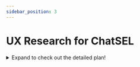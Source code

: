 ```yaml
---
sidebar_position: 3
---
```


# UX Research for ChatSEL



<details>
  <summary>Expand to check out the detailed plan!</summary>

---
## Usability Testing Plan

### Test Objective
To evaluate the usability and helpfulness of a WhatsApp-based social emotional learning (SEL) AI chatbot – **ChatSEL**, aimed at providing training on brief SEL games (SEL kernels developed by the Harvard EASEL Lab) to 30 Indian teachers teaching K-8 grades in government schools in Tripura.

The testing phase includes two stages:
1. **Stage 1:** A human facilitator trained by Labhya and the Agency Fund team will conduct one 30-minute in-person usability test with each teacher.
2. **Stage 2:** All teachers will interact freely with the chatbot for two weeks, conduct activities with students as suggested by the chatbot, and provide feedback via surveys.

---

### User Personas

#### Primary Persona:
- **Name:** XXX, a 5th-grade teacher  
- **Goals:** Discover creative classroom activities to engage students and improve their social-emotional skills.  
- **Motivations:** Enhance student participation and understanding through SEL kernels.  
- **Behaviors:** Limited technology familiarity but regularly uses WhatsApp for communication.

#### Secondary Persona:
- **Name:** YYY, a 6th-grade teacher  
- **Goals:** Create a safe and fun learning environment using games and brief activities.  
- **Motivations:** Improve classroom discipline and student cooperation.  
- **Behaviors:** Moderate familiarity with smartphones and an active WhatsApp user.

---

### Feature Focus
- **AI Chatbot’s Core Feature:** ChatSEL is an AI chatbot expert in training teachers to implement SEL Kernel games and understand how these activities promote children's social and emotional development in diverse classroom settings.

---

### Testing Tasks

#### Stage 1:
- **Introduction by Facilitator:**
  > “ChatSEL is a tool designed to train and support teachers in using social and emotional learning games. These games are developed by scientists, and the activities are simple, adaptable, and help students develop critical social-emotional and executive function skills. They can develop children’s focus, memory, and self-regulation​​. By testing this tool, you’ll help refine the product and contribute to the evaluation of its effectiveness and cultural relevance. You will also gain practical strategies to enhance your students’ experience in class.”


- **Assigned Tasks:**
  1. Access and initiate a conversation with the chatbot on WhatsApp using a keyword.
  2. Navigate through the introductory flow.
  3. Ask two child-related questions faced in classrooms.
  4. Request activity ideas for specific grades (e.g., Grade 5).
  5. Request an activity based on a specific goal (e.g., increase attention).
  6. Request a cultural adaptation for an activity.
  7. Role-play with the chatbot.
  8. Save/bookmark an activity.
  9. Provide feedback on an activity.
  10. Report an issue with a suggestion.
  11. Explore help/FAQ features.
  12. Respond to daily notifications (optional).
  13. Complete a feedback survey.

#### Stage 2:
After completing Stage 1 training, teachers are instructed to use the chatbot daily for two weeks. They are encouraged to implement as many chatbot-suggested activities as possible with their students, with a minimum expectation of three activities per week. Teachers should interact with the chatbot during non-class hours to prepare brief lesson plans based on its instructions. 

When implementing the activities, teachers are expected to follow the 3-step rule below:

- In step 1, introduce the target skill for the activity. By introducing the skill, you make the skill explicit, an essential component to building skills of all kinds.
- In step 2, complete the activity with your students to practice using the skill. You can find strategies to adapt the activity through interactions with the chatbot.
- In step 3, children reflect on the skills practiced during step 2. During the reflection questions, talk with students about how hard or easy it was to play and why, which strategies they used to play, and how they might use the skill in other parts of their lives. Through reflection, students are practicing metacognitive strategies and are learning to apply the skill in new ways.

Following each in-class activity, teachers are expected to complete a short feedback survey on WhatsApp during their non-class time. The survey will capture their experiences using the chatbot as a teaching tool, including its usability and effectiveness in facilitating classroom activities.

---

### Script for Testing (Stage 1 Only)

**Introduction:**
> "Thank you for participating in our usability test for the Social and Emotional Learning AI Chatbot on WhatsApp. In today’s session, we will give you a few tasks to familiarize you with the chatbot and observe how you interact with it in about 30 minutes. Afterward, we will ask for your feedback on its usability and effectiveness based on your experience.
Over the next two weeks, you will freely interact with the chatbot to discover activity and game ideas for your classroom. During this time, try as many of the suggested activities as you can, aiming for at least three per week with your students. Take some time during your non-class hours to chat with the bot and prepare simple lesson plans. After each activity, we’d love for you to share your thoughts through a quick feedback survey on WhatsApp, letting us know how the chatbot worked for you and your students.
The chatbot is designed to be simple and easy to use. Feel free to explore its features and let us know your thoughts."


**During Testing:**
- Guide teachers through the testing tasks and address questions they may have about using the chatbot.
- Document teachers’ questions and concerns; if possible, record and transcribe the session for detailed analysis.
- Follow the [**General Principles for Facilitators During Usability Testing**](https://docs.google.com/document/d/1WfeB9jfo-1DqcoCdYmOYfg2zn0DLq9SDttDgL9f36Kk/edit?tab=t.0) when interacting with teachers

**After Testing:**
- Encourage participants to use the chatbot at their convenience during the two weeks.
- Share a support Whatsapp contact in case they encounter technical difficulties.
- Request that they document any notable experiences for discussion in the feedback survey.


---

### Feedback Collection Table (Stage 1 Only)

| Task                          | Completed | Not Completed | Notes  |
|-------------------------------|-----------|---------------|--------|
| Access and initiate chatbot  |           |               |        |
| Navigate introductory flow   |           |               |        |
| Ask child-related questions  |           |               |        |
| Request activity by grade    |           |               |        |
| Request activity by goal     |           |               |        |
| Request cultural adaptation  |           |               |        |
| Role-play with the chatbot   |           |               |        |
| Save/bookmark an activity    |           |               |        |
| Provide feedback on activity |           |               |        |
| Report an issue              |           |               |        |
| Use help/FAQ features        |           |               |        |
| Respond to daily notifications |         |               |        |
| Complete feedback survey     |           |               |        |

---

### Stage 2 (After Each In-Person Implementation Session with Students)

1. **How easy was it to use the chatbot on WhatsApp?**  
   - **Question Type:** Likert Scale (1-5)  
   - **Question:** On a scale of 1 to 5, how easy was it to use the chatbot on WhatsApp?  
     - 1 = Very Difficult  
     - 2 = Difficult  
     - 3 = Neutral  
     - 4 = Easy  
     - 5 = Very Easy  

2. **Did the chatbot provide helpful and relevant activity suggestions?**  
   - **Question Type:** Likert Scale (1-5)  
   - **Question:** On a scale of 1 to 5, how helpful and relevant were the activity suggestions provided by the chatbot?  
     - 1 = Not Helpful or Relevant at All  
     - 2 = Somewhat Unhelpful  
     - 3 = Neutral  
     - 4 = Helpful  
     - 5 = Very Helpful  
   - *If less than 3, what did you find unhelpful and why?*

3. **Which features did you find most useful?**  
   - **Question Type:** Multiple Choice (Select All That Apply)  
   - **Question:** Which features of the chatbot did you find most useful? *(Select all that apply)*  
     - A) Suggestions for grade-specific activities  
     - B) Suggestions for goal-specific activities  
     - C) Bookmarking activities for future reference  
     - D) Providing feedback on activities  
     - E) Daily notifications for new activities  
     - F) Help/FAQ section  
     - G) Other (please specify): ________  

4. **Were there any features you found difficult to use or missing?**  
   - **Question Type:** Multiple Choice (Select All That Apply)  
   - **Question:** Were there any features that you found difficult to use or felt were missing? *(Select all that apply)*  
     - A) Suggestions for grade-specific activities  
     - B) Suggestions for goal-specific activities  
     - C) Bookmarking activities for future reference  
     - D) Providing feedback on activities  
     - E) Daily notifications for new activities  
     - F) Help/FAQ section  
     - G) None  
     - H) Other (please specify): ________  

5. **How likely are you to recommend this chatbot to other teachers?**  
   - **Question Type:** Likert Scale (1-5)  
   - **Question:** On a scale of 1 to 5, how likely are you to recommend this chatbot to other teachers?  
     - 1 = Not Likely at All  
     - 2 = Somewhat Unlikely  
     - 3 = Neutral  
     - 4 = Somewhat Likely  
     - 5 = Very Likely  

6. **Any additional comments or suggestions?**  
   - **Question Type:** Open-Ended  
   - **Question:** Please share any additional comments or suggestions to help us improve the chatbot.


---

### Deliverables
- Task completion data (Pass/Fail and qualitative notes).
- Consolidated survey results in Bengali and English.
- Summary report of usability issues and suggestions for improvement in English.


---

[Reference](https://chatgpt.com/share/675a04fd-9e70-8005-9c85-a9368ec4342a)

</details>